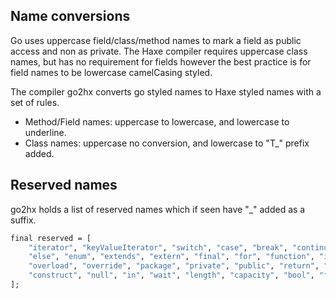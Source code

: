 ## Name conversions

Go uses uppercase field/class/method names to mark a field as public access and non as private.
The Haxe compiler requires uppercase class names, but has no requirement for fields however the best practice is for field names to be lowercase camelCasing styled.

The compiler go2hx converts go styled names to Haxe styled names with a set of rules.

* Method/Field names: uppercase to lowercase, and lowercase to underline.
* Class names: uppercase no conversion, and lowercase to "T_" prefix added.

## Reserved names

go2hx holds a list of reserved names which if seen have "_" added as a suffix.

```haxe
final reserved = [
	"iterator", "keyValueIterator", "switch", "case", "break", "continue", "default", "is", "abstract", "cast", "catch", "class", "do", "function", "dynamic",
	"else", "enum", "extends", "extern", "final", "for", "function", "if", "interface", "implements", "import", "in", "inline", "macro", "new", "operator",
	"overload", "override", "package", "private", "public", "return", "static", "this", "throw", "try", "typedef", "untyped", "using", "var", "while",
	"construct", "null", "in", "wait", "length", "capacity", "bool", "float", "int", "struct", "offsetof", "alignof",
];
```